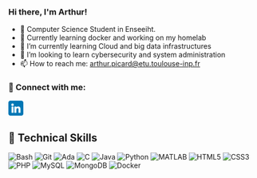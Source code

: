 ### Hi there, I'm Arthur!

- 🏦 Computer Science Student in Enseeiht.
- 📓 Currently learning docker and working on my homelab
- 🌱 I’m currently learning Cloud and big data infrastructures
- 👯 I’m looking to learn cybersecurity and system administration
- 📫 How to reach me: arthur.picard@etu.toulouse-inp.fr


### 🤝 Connect with me:
<a href="https://www.linkedin.com/in/arthur-picard-2b60a8252/">
<img src="images/linkedin.png" alt="alternate text"
width="30px" height="height">
</a> 

<br>

## 💼 Technical Skills 

![Bash](https://img.shields.io/badge/Bash-4EAA25?style=for-the-badge&logo=gnu-bash&logoColor=white)
![Git](https://img.shields.io/badge/git-%23F05033.svg?style=for-the-badge&logo=git&logoColor=white)
![Ada](https://img.shields.io/badge/Ada-02f88c?style=for-the-badge&logo=Ada&logoColor=white)
![C](https://img.shields.io/badge/C-00599C?style=for-the-badge&logo=c&logoColor=white)
![Java](https://img.shields.io/badge/java-%23ED8B00.svg?style=for-the-badge&logo=java&logoColor=white)
![Python](https://img.shields.io/badge/python-3670A0?style=for-the-badge&logo=python&logoColor=ffdd54)
![MATLAB](https://img.shields.io/badge/MATLAB-0076A8?style=for-the-badge&logo=mathworks&logoColor=white)
![HTML5](https://img.shields.io/badge/html5-%23E34F26.svg?style=for-the-badge&logo=html5&logoColor=white)
![CSS3](https://img.shields.io/badge/css3-%231572B6.svg?style=for-the-badge&logo=css3&logoColor=white)
![PHP](https://img.shields.io/badge/PHP-777BB4?style=for-the-badge&logo=php&logoColor=white)
![MySQL](https://img.shields.io/badge/MySQL-00000F?style=for-the-badge&logo=mysql&logoColor=white)
![MongoDB](https://img.shields.io/badge/MongoDB-47A248?style=for-the-badge&logo=mongodb&logoColor=white)
![Docker](https://img.shields.io/badge/Docker-2496ED?style=for-the-badge&logo=docker&logoColor=white)





<!-- ##  ✍🏾 Project links -->